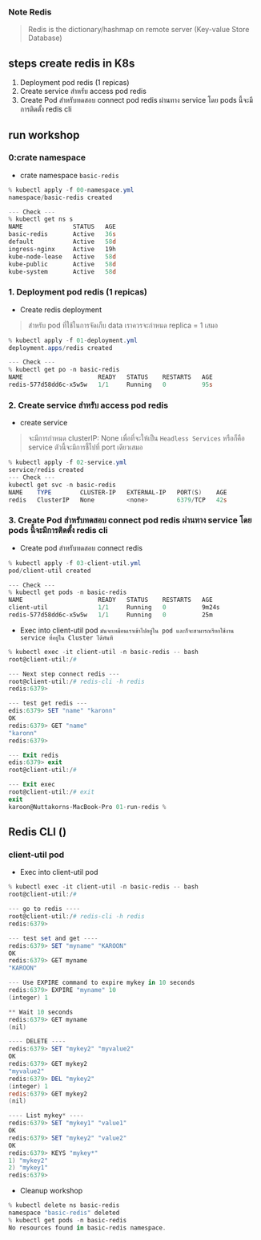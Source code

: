 ### Note Redis

> Redis is the dictionary/hashmap on remote server (Key-value Store Database)

## steps create redis in K8s

1. Deployment pod redis (1 repicas)
2. Create service สำหรับ access pod redis
3. Create Pod สำหรับทดสอบ connect pod redis ผ่านทาง service โดย pods นี้จะมีการติดตั้ง redis cli

## run workshop

### 0:crate namespace

- crate namespace ``basic-redis``
```powershell
% kubectl apply -f 00-namespace.yml
namespace/basic-redis created

--- Check ---
% kubectl get ns s
NAME              STATUS   AGE
basic-redis       Active   36s
default           Active   58d
ingress-nginx     Active   19h
kube-node-lease   Active   58d
kube-public       Active   58d
kube-system       Active   58d
```

### 1. Deployment pod redis (1 repicas)
- Create redis deployment

> สำหรับ pod ที่ใช้ในการจัดเก็บ data เราควรจะกำหนด replica = 1 เสมอ 

```powershell
% kubectl apply -f 01-deployment.yml
deployment.apps/redis created

--- Check ---
% kubectl get po -n basic-redis
NAME                     READY   STATUS    RESTARTS   AGE
redis-577d58dd6c-x5w5w   1/1     Running   0          95s
```
### 2. Create service สำหรับ access pod redis
- create service
> จะมีการกำหนด clusterIP: None เพื่อที่จะให้เป็น ``Headless Services`` หรือก็คือ service ตัวนี้จะมีการชี้ไปที่ port เดียวเสมอ
```powershell
% kubectl apply -f 02-service.yml
service/redis created
--- Check ---
kubectl get svc -n basic-redis
NAME    TYPE        CLUSTER-IP   EXTERNAL-IP   PORT(S)    AGE
redis   ClusterIP   None         <none>        6379/TCP   42s
```

### 3. Create Pod สำหรับทดสอบ connect pod redis ผ่านทาง service โดย pods นี้จะมีการติดตั้ง redis cli
- Create pod สำหรับทดสอบ connect redis
```powershell
% kubectl apply -f 03-client-util.yml
pod/client-util created

--- Check ---
% kubectl get pods -n basic-redis
NAME                     READY   STATUS    RESTARTS   AGE
client-util              1/1     Running   0          9m24s
redis-577d58dd6c-x5w5w   1/1     Running   0          25m

```

- Exec into client-util pod ``มันจะเหมือนเราเข้าไปอยู่ใน pod และก็จะสามารถเรียกใช้งาน service ที่อยู่ใน Cluster ได้ทันที``
```powershell
% kubectl exec -it client-util -n basic-redis -- bash
root@client-util:/# 

--- Next step connect redis ---
root@client-util:/# redis-cli -h redis
redis:6379> 

--- test get redis ---
edis:6379> SET "name" "karonn"
OK
redis:6379> GET "name"
"karonn"
redis:6379> 

--- Exit redis
edis:6379> exit
root@client-util:/# 

--- Exit exec
root@client-util:/# exit
exit
karoon@Nuttakorns-MacBook-Pro 01-run-redis %
```

## Redis CLI ()

### client-util pod
- Exec into client-util pod

```powershell
% kubectl exec -it client-util -n basic-redis -- bash
root@client-util:/# 

--- go to redis ----
root@client-util:/# redis-cli -h redis
redis:6379>

--- test set and get ----
redis:6379> SET "myname" "KAROON"
OK
redis:6379> GET myname
"KAROON"

--- Use EXPIRE command to expire mykey in 10 seconds
redis:6379> EXPIRE "myname" 10
(integer) 1

** Wait 10 seconds
redis:6379> GET myname
(nil)

---- DELETE ----
redis:6379> SET "mykey2" "myvalue2"
OK
redis:6379> GET mykey2
"myvalue2"
redis:6379> DEL "mykey2"
(integer) 1
redis:6379> GET mykey2
(nil)

---- List mykey* ----
redis:6379> SET "mykey1" "value1"
OK
redis:6379> SET "mykey2" "value2"
OK
redis:6379> KEYS "mykey*"
1) "mykey2"
2) "mykey1"
redis:6379> 
```

- Cleanup workshop
```powershell
% kubectl delete ns basic-redis
namespace "basic-redis" deleted
% kubectl get pods -n basic-redis
No resources found in basic-redis namespace.
```